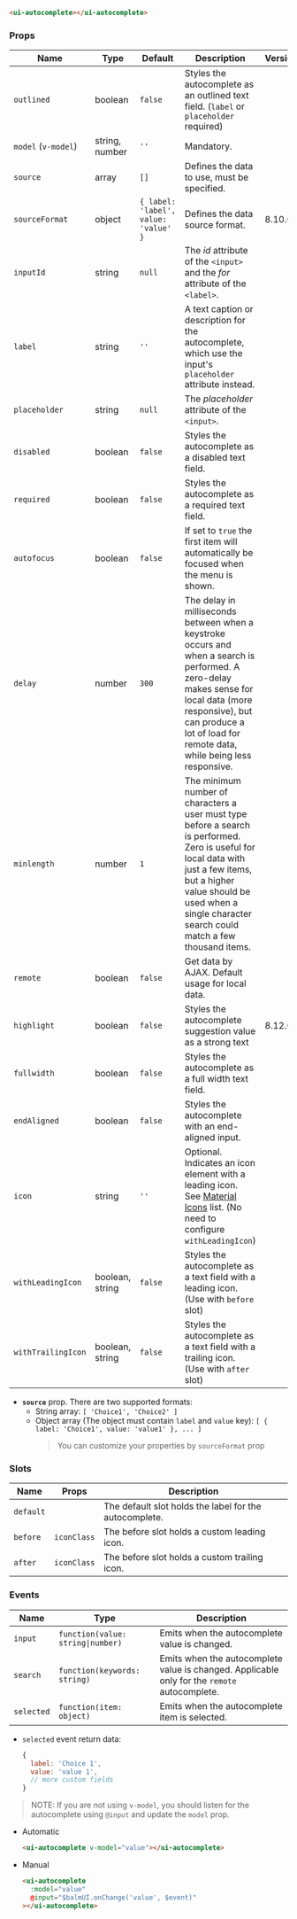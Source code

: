 ```html
<ui-autocomplete></ui-autocomplete>
```

### Props

| Name                | Type            | Default                              | Description                                                                                                                                                                                                                             | Version |
| ------------------- | --------------- | ------------------------------------ | --------------------------------------------------------------------------------------------------------------------------------------------------------------------------------------------------------------------------------------- | ------- |
| `outlined`          | boolean         | `false`                              | Styles the autocomplete as an outlined text field. (`label` or `placeholder` required)                                                                                                                                                  |         |
| `model` (`v-model`) | string, number  | `''`                                 | Mandatory.                                                                                                                                                                                                                              |         |
| `source`            | array           | `[]`                                 | Defines the data to use, must be specified.                                                                                                                                                                                             |         |
| `sourceFormat`      | object          | `{ label: 'label', value: 'value' }` | Defines the data source format.                                                                                                                                                                                                         | 8.10.0  |
| `inputId`           | string          | `null`                               | The _id_ attribute of the `<input>` and the _for_ attribute of the `<label>`.                                                                                                                                                           |         |
| `label`             | string          | `''`                                 | A text caption or description for the autocomplete, which use the input's `placeholder` attribute instead.                                                                                                                              |         |
| `placeholder`       | string          | `null`                               | The _placeholder_ attribute of the `<input>`.                                                                                                                                                                                           |         |
| `disabled`          | boolean         | `false`                              | Styles the autocomplete as a disabled text field.                                                                                                                                                                                       |         |
| `required`          | boolean         | `false`                              | Styles the autocomplete as a required text field.                                                                                                                                                                                       |         |
| `autofocus`         | boolean         | `false`                              | If set to `true` the first item will automatically be focused when the menu is shown.                                                                                                                                                   |         |
| `delay`             | number          | `300`                                | The delay in milliseconds between when a keystroke occurs and when a search is performed. A zero-delay makes sense for local data (more responsive), but can produce a lot of load for remote data, while being less responsive.        |         |
| `minlength`         | number          | `1`                                  | The minimum number of characters a user must type before a search is performed. Zero is useful for local data with just a few items, but a higher value should be used when a single character search could match a few thousand items. |         |
| `remote`            | boolean         | `false`                              | Get data by AJAX. Default usage for local data.                                                                                                                                                                                         |         |
| `highlight`         | boolean         | `false`                              | Styles the autocomplete suggestion value as a strong text                                                                                                                                                                               | 8.12.0  |
| `fullwidth`         | boolean         | `false`                              | Styles the autocomplete as a full width text field.                                                                                                                                                                                     |         |
| `endAligned`        | boolean         | `false`                              | Styles the autocomplete with an end-aligned input.                                                                                                                                                                                      |         |
| `icon`              | string          | `''`                                 | Optional. Indicates an icon element with a leading icon. See [Material Icons](/#/icons) list. (No need to configure `withLeadingIcon`)                                                                                                  |         |
| `withLeadingIcon`   | boolean, string | `false`                              | Styles the autocomplete as a text field with a leading icon. (Use with `before` slot)                                                                                                                                                   |         |
| `withTrailingIcon`  | boolean, string | `false`                              | Styles the autocomplete as a text field with a trailing icon. (Use with `after` slot)                                                                                                                                                   |         |

- **`source`** prop. There are two supported formats:
  - String array: `[ 'Choice1', 'Choice2' ]`
  - Object array (The object must contain `label` and `value` key): `[ { label: 'Choice1', value: 'value1' }, ... ]`
    > You can customize your properties by `sourceFormat` prop

### Slots

| Name      | Props       | Description                                            |
| --------- | ----------- | ------------------------------------------------------ |
| `default` |             | The default slot holds the label for the autocomplete. |
| `before`  | `iconClass` | The before slot holds a custom leading icon.           |
| `after`   | `iconClass` | The before slot holds a custom trailing icon.          |

### Events

| Name       | Type                              | Description                                                                                  |
| ---------- | --------------------------------- | -------------------------------------------------------------------------------------------- |
| `input`    | `function(value: string\|number)` | Emits when the autocomplete value is changed.                                                |
| `search`   | `function(keywords: string)`      | Emits when the autocomplete value is changed. Applicable only for the `remote` autocomplete. |
| `selected` | `function(item: object)`          | Emits when the autocomplete item is selected.                                                |

- `selected` event return data:

  ```js
  {
    label: 'Choice 1',
    value: 'value 1',
    // more custom fields
  }
  ```

> NOTE: If you are not using `v-model`, you should listen for the autocomplete using `@input` and update the `model` prop.

- Automatic

  ```html
  <ui-autocomplete v-model="value"></ui-autocomplete>
  ```

- Manual

  ```html
  <ui-autocomplete
    :model="value"
    @input="$balmUI.onChange('value', $event)"
  ></ui-autocomplete>
  ```
